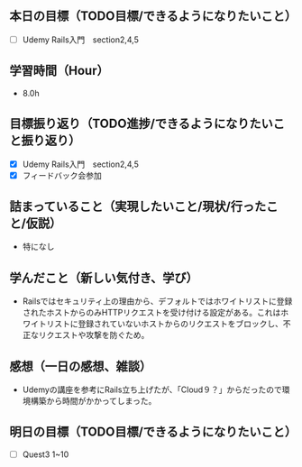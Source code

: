 ## 本日の目標（TODO目標/できるようになりたいこと）
- [ ] Udemy Rails入門　section2,4,5
## 学習時間（Hour）
- 8.0h
## 目標振り返り（TODO進捗/できるようになりたいこと振り返り）
- [x] Udemy Rails入門　section2,4,5
- [x] フィードバック会参加

## 詰まっていること（実現したいこと/現状/行ったこと/仮説）
- 特になし
## 学んだこと（新しい気付き、学び）
- Railsではセキュリティ上の理由から、デフォルトではホワイトリストに登録されたホストからのみHTTPリクエストを受け付ける設定がある。これはホワイトリストに登録されていないホストからのリクエストをブロックし、不正なリクエストや攻撃を防ぐため。
## 感想（一日の感想、雑談）
- Udemyの講座を参考にRails立ち上げたが、「Cloud９？」からだったので環境構築から時間がかかってしまった。
## 明日の目標（TODO目標/できるようになりたいこと）
- [ ] Quest3 1~10
